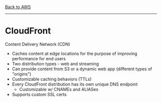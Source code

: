 [Back to AWS](../README.md)

---

# CloudFront

Content Delivery Network (CDN)

* Caches content at edge locations for the purpose of improving performance for end users
* Two distribution types - web and streaming
* Can provide content from S3 or a dynamic web app (different types of "origins")
* Customizable caching behaviors (TTLs)
* Every CloudFront distribution has its own unique DNS endpoint
    * Customizable w/ CNAMEs and ALIASes
* Supports custom SSL certs
